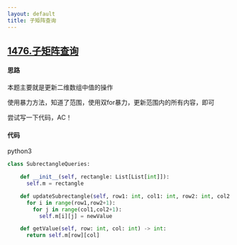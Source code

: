 ```yaml
---
layout: default
title: 子矩阵查询
---
```


## [1476\.子矩阵查询](https://leetcode-cn.com/problems/subrectangle-queries/)

#### 思路

本题主要就是更新二维数组中值的操作

使用暴力方法，知道了范围，使用双for暴力，更新范围内的所有内容，即可

尝试写一下代码，AC！

#### 代码
python3
```python
class SubrectangleQueries:

    def __init__(self, rectangle: List[List[int]]):
      self.m = rectangle

    def updateSubrectangle(self, row1: int, col1: int, row2: int, col2: int, newValue: int) -> None:
      for i in range(row1,row2+1):
        for j in range(col1,col2+1):
          self.m[i][j] = newValue

    def getValue(self, row: int, col: int) -> int:
      return self.m[row][col]
```